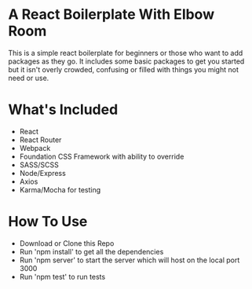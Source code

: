 A React Boilerplate With Elbow Room
===================================
This is a simple react boilerplate for beginners or those who want to add packages as they go. It includes some basic packages to get you started but it isn't overly crowded, confusing or filled with things you might not need or use.

What's Included
===============
- React
- React Router
- Webpack
- Foundation CSS Framework with ability to override
- SASS/SCSS
- Node/Express
- Axios
- Karma/Mocha for testing

How To Use
==========
- Download or Clone this Repo
- Run 'npm install' to get all the dependencies
- Run 'npm server' to start the server which will host on the local port 3000
- Run 'npm test' to run tests
